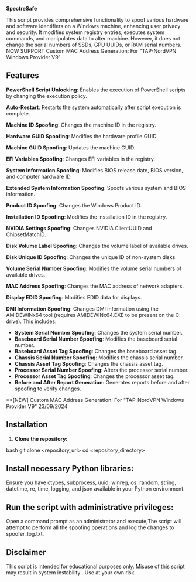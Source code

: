 **SpectreSafe**

This script provides comprehensive functionality to spoof various hardware and software identifiers on a Windows machine, enhancing user privacy and security. It modifies system registry entries, executes system commands, and manipulates data to alter machine. However, it does not change the serial numbers of SSDs, GPU UUIDs, or RAM serial numbers.
NOW SUPPORT Custom MAC Address Generation: For "TAP-NordVPN Windows Provider V9"

## Features

**PowerShell Script Unlocking**: Enables the execution of PowerShell scripts by changing the execution policy.

**Auto-Restart**: Restarts the system automatically after script execution is complete.

**Machine ID Spoofing**: Changes the machine ID in the registry.

**Hardware GUID Spoofing**: Modifies the hardware profile GUID.

**Machine GUID Spoofing**: Updates the machine GUID.

**EFI Variables Spoofing**: Changes EFI variables in the registry.

**System Information Spoofing**: Modifies BIOS release date, BIOS version, and computer hardware ID.

**Extended System Information Spoofing**: Spoofs various system and BIOS information.

**Product ID Spoofing**: Changes the Windows Product ID.

**Installation ID Spoofing**: Modifies the installation ID in the registry.

**NVIDIA Settings Spoofing**: Changes NVIDIA ClientUUID and ChipsetMatchID.

**Disk Volume Label Spoofing**: Changes the volume label of available drives.

**Disk Unique ID Spoofing**: Changes the unique ID of non-system disks.

**Volume Serial Number Spoofing**: Modifies the volume serial numbers of available drives.

**MAC Address Spoofing**: Changes the MAC address of network adapters.

**Display EDID Spoofing**: Modifies EDID data for displays.

**DMI Information Spoofing**: Changes DMI information using the AMIDEWINx64 tool (requires AMIDEWINx64.EXE to be present on the C: drive). This includes:
- **System Serial Number Spoofing**: Changes the system serial number.
- **Baseboard Serial Number Spoofing**: Modifies the baseboard serial number.
- **Baseboard Asset Tag Spoofing**: Changes the baseboard asset tag.
- **Chassis Serial Number Spoofing**: Modifies the chassis serial number.
- **Chassis Asset Tag Spoofing**: Changes the chassis asset tag.
- **Processor Serial Number Spoofing**: Alters the processor serial number.
- **Processor Asset Tag Spoofing**: Changes the processor asset tag.
- **Before and After Report Generation**: Generates reports before and after spoofing to verify changes.

**[NEW] Custom MAC Address Generation: For "TAP-NordVPN Windows Provider V9" 23/09/2024

## Installation

1. **Clone the repository:**
   
bash
   git clone <repository_url>
   cd <repository_directory>

## Install necessary Python libraries:
Ensure you have ctypes, subprocess, uuid, winreg, os, random, string, datetime, re, time, logging, and json available in your Python environment.

## Run the script with administrative privileges:
Open a command prompt as an administrator and execute,The script will attempt to perform all the spoofing operations and log the changes to spoofer_log.txt.


## Disclaimer
This script is intended for educational purposes only. Misuse of this script may result in system instability . Use at your own risk.
